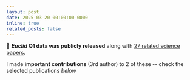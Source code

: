 ```yaml
---
layout: post
date: 2025-03-20 00:00:00-0000
inline: true
related_posts: false
---
```


:telescope: ***Euclid* Q1 data was publicly released** along with [27 related science papers](https://www.cosmos.esa.int/web/euclid/q1-papers).  


I made **important contributions** (3rd author) to 2 of these -- check the selected publications _below_